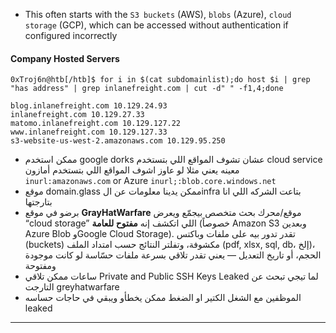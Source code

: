 - This often starts with the `S3 buckets` (AWS), `blobs` (Azure), `cloud storage` (GCP), which can be accessed without authentication if configured incorrectly
#### Company Hosted Servers

```shell-session
0xTroj6n@htb[/htb]$ for i in $(cat subdomainlist);do host $i | grep "has address" | grep inlanefreight.com | cut -d" " -f1,4;done

blog.inlanefreight.com 10.129.24.93
inlanefreight.com 10.129.27.33
matomo.inlanefreight.com 10.129.127.22
www.inlanefreight.com 10.129.127.33
s3-website-us-west-2.amazonaws.com 10.129.95.250
```
- ممكن استخدم google dorks عشان تشوف المواقع اللي بتستخدم cloud service معينه يعني مثلا لو عاوز اشوف المواقع اللي بتستخدم أمازون `inurl:amazonaws.com` or Azure `inurl;:blob.core.windows.net`
- موقع domain.glass ممكن يدينا معلومات عن الinfra بتاعت الشركه اللي انا بتارجتها
- برضو في موقع **GrayHatWarfare** موقع/محرك بحث متخصص بيجمّع ويعرض “cloud storage” اللي اتكشف إنه **مفتوح للعامة** (خصوصاً Amazon S3 وبعدين Azure Blob وGoogle Cloud Storage). تقدر تدور بيه على ملفات وباكتس (buckets) مكشوفة، وتفلتر النتائج حسب امتداد الملف (pdf, xlsx, sql, db، إلخ)، الحجم، أو تاريخ التعديل — يعني تقدر تلاقي بسرعة ملفات حسّاسة لو كانت موجودة ومفتوحة
- ساعات ممكن تلاقي Private and Public SSH Keys Leaked لما تيجي تبحث عن التارجت greyhatwarfare
- الموظفين مع الشغل الكتير او الضغط ممكن يخطأو ويبقي في حاجات حساسه leaked
---
